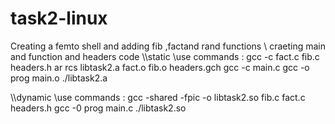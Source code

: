 # task2-linux
Creating a femto shell and adding fib ,factand rand functions
\\ craeting main and function and headers code
\\\static
\\use commands : gcc -c fact.c fib.c headers.h
                 ar rcs libtask2.a fact.o fib.o headers.gch
                 gcc -c main.c
                 gcc -o prog main.o ./libtask2.a
                 
\\\dynamic 
\\use commands : gcc -shared -fpic -o libtask2.so fib.c fact.c headers.h
                 gcc -0 prog main.c ./libtask2.so
